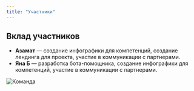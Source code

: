 ```yaml
---
title: "Участники"
---
```


## Вклад участников

- **Азамат** — создание инфографики для компетенций, создание лендинга для проекта, участие в коммуникации с партнерами.
- **Яна Б** — разработка бота-помощника,  создание инфографики для компетенций,  участие в коммуникации с партнерами.

![Команда](/images/photo_2024-12-19_23-42-10(1).jpg)
